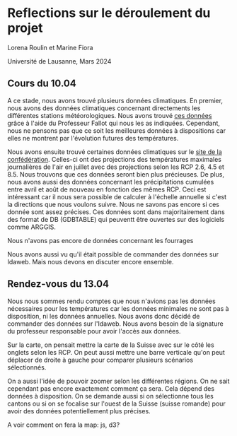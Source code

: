 # Reflections sur le déroulement du projet

Lorena Roulin et Marine Fiora

Université de Lausanne, Mars 2024


## Cours du 10.04
A ce stade, nous avons trouvé plusieurs données climatiques. En premier, nous avons des données climatiques concernant directements les différentes stations météorologiques. Nous avons trouvé [ces données](https://www.meteosuisse.admin.ch/services-et-publications/applications/ext/climate-tables-homogenized.html) grâce à l'aide du Professeur Fallot qui nous les as indiquées. Cependant, nous ne pensons pas que ce soit les meilleures données à dispositions car elles ne montrent par l'évolution futures des températures. 

Nous avons ensuite trouvé certaines données climatiques sur le [site de la confédération](https://www.bafu.admin.ch/bafu/fr/home/etat/donnees/geodonnees/forets--geodonnees.html). Celles-ci ont des projections des températures maximales journalières de l'air en juillet avec des projections selon les RCP 2.6, 4.5 et 8.5. Nous trouvons que ces données seront bien plus précieuses. De plus, nous avons aussi des données concernant les précipitations cumulées entre avril et août de nouveau en fonction des mêmes RCP. Ceci est intéressant car il nous sera possible de calculer à l'échelle annuelle si c'est la directions que nous voulons suivre. Nous ne savons pas encore si ces donnée sont assez précises. Ces données sont dans majoritairement dans des format de DB (GDBTABLE) qui peuventt être ouvertes sur des logiciels comme ARGGIS.

Nous n'avons pas encore de données concernant les fourrages

Nous avons aussi vu qu'il était possible de commander des données sur Idaweb. Mais nous devons en discuter encore ensemble. 

## Rendez-vous du 13.04
Nous nous sommes rendu comptes que nous n'avions pas les données nécessaires pour les températures car les données minimales ne sont pas à disposition, ni les données annuelles. Nous avons donc décidé de commander des données sur l'Idaweb. Nous avons besoin de la signature du professeur responsable pour avoir l'accès aux données. 

Sur la carte, on pensait mettre la carte de la Suisse avec sur le côté les onglets selon les RCP. On peut aussi mettre une barre verticale qu'on peut déplacer de droite à gauche pour comparer plusieurs scénarios sélectionnés. 

On a aussi l'idée de pouvoir zoomer selon les différentes régions. On ne sait cependant pas encore exactement comment ça sera. Cela dépend des données à disposition. On se demande aussi si on sélectionne tous les cantons ou si on se focalise sur l'ouest de la Suisse (suisse romande) pour avoir des données potentiellement plus précises.

A voir comment on fera la map: js, d3?